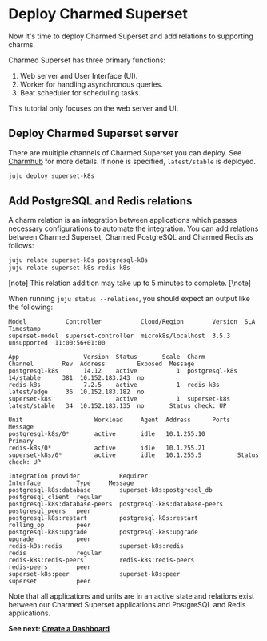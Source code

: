 # Deploy Charmed Superset

Now it's time to deploy Charmed Superset and add relations to supporting charms.

Charmed Superset has three primary functions:
1. Web server and User Interface (UI).
2. Worker for handling asynchronous queries.
3. Beat scheduler for scheduling tasks.

This tutorial only focuses on the web server and UI.

## Deploy Charmed Superset server
There are multiple channels of Charmed Superset you can deploy. See [Charmhub](https://charmhub.io/superset-k8s) for more details. If none is specified, `latest/stable` is deployed.

```bash
juju deploy superset-k8s
```

## Add PostgreSQL and Redis relations
A charm relation is an integration between applications which passes necessary configurations to automate the integration. You can add relations between Charmed Superset, Charmed PostgreSQL and Charmed Redis as follows:

```bash
juju relate superset-k8s postgresql-k8s
juju relate superset-k8s redis-k8s
```

[note]
This relation addition may take up to 5 minutes to complete.
[\note]

When running `juju status --relations`, you should expect an output like the following:

```
Model           Controller           Cloud/Region        Version  SLA          Timestamp
superset-model  superset-controller  microk8s/localhost  3.5.3    unsupported  11:00:56+01:00

App                  Version  Status       Scale  Charm           Channel        Rev  Address         Exposed  Message
postgresql-k8s       14.12    active           1  postgresql-k8s  14/stable      381  10.152.183.243  no       
redis-k8s            7.2.5    active           1  redis-k8s       latest/edge     36  10.152.183.182  no       
superset-k8s                  active           1  superset-k8s    latest/stable   34  10.152.183.135  no       Status check: UP

Unit                    Workload     Agent  Address      Ports  Message
postgresql-k8s/0*       active       idle   10.1.255.10         Primary
redis-k8s/0*            active       idle   10.1.255.21         
superset-k8s/0*         active       idle   10.1.255.5          Status check: UP

Integration provider           Requirer                           Interface          Type     Message
postgresql-k8s:database        superset-k8s:postgresql_db         postgresql_client  regular  
postgresql-k8s:database-peers  postgresql-k8s:database-peers      postgresql_peers   peer     
postgresql-k8s:restart         postgresql-k8s:restart             rolling_op         peer     
postgresql-k8s:upgrade         postgresql-k8s:upgrade             upgrade            peer      
redis-k8s:redis                superset-k8s:redis                 redis              regular  
redis-k8s:redis-peers          redis-k8s:redis-peers              redis-peers        peer        
superset-k8s:peer              superset-k8s:peer                  superset           peer     

```
Note that all applications and units are in an active state and relations exist between our Charmed Superset applications and PostgreSQL and Redis applications.

**See next:
[Create a Dashboard](05-create-a-dashboard.md)**
